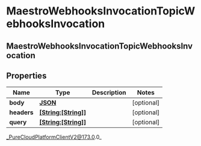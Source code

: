 # MaestroWebhooksInvocationTopicWebhooksInvocation

## MaestroWebhooksInvocationTopicWebhooksInvocation

## Properties

|Name | Type | Description | Notes|
|------------ | ------------- | ------------- | -------------|
| **body** | [**JSON**]() |  | [optional] |
| **headers** | [**[String:[String]]**](StringJSON) |  | [optional] |
| **query** | [**[String:[String]]**](StringJSON) |  | [optional] |



_PureCloudPlatformClientV2@173.0.0_
